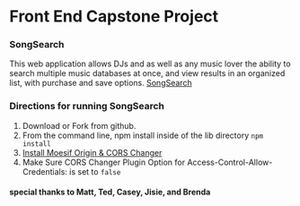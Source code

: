 # Front End Capstone Project

### SongSearch

This web application allows DJs and as well as any music lover the ability to search multiple music databases at once, and view results in an organized list, with purchase and save options.
[SongSearch](https://songsearch-9506f.firebaseapp.com/)

### Directions for running SongSearch
1. Download or Fork from github.
2. From the command line, npm install inside of the lib directory
``` npm install ```
3. <a href="https://chrome.google.com/webstore/detail/moesif-origin-cors-change/digfbfaphojjndkpccljibejjbppifbc">Install Moesif Origin & CORS Changer</a>
4. Make Sure CORS Changer Plugin Option for Access-Control-Allow-Credentials: is set to ```false```
 

#### special thanks to Matt, Ted, Casey, Jisie, and Brenda